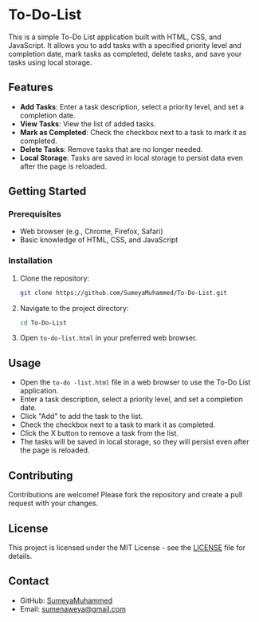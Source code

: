 # To-Do-List

This is a simple To-Do List application built with HTML, CSS, and JavaScript. It allows you to add tasks with a specified priority level and completion date, mark tasks as completed, delete tasks, and save your tasks using local storage.

## Features

- **Add Tasks**: Enter a task description, select a priority level, and set a completion date.
- **View Tasks**: View the list of added tasks.
- **Mark as Completed**: Check the checkbox next to a task to mark it as completed.
- **Delete Tasks**: Remove tasks that are no longer needed.
- **Local Storage**: Tasks are saved in local storage to persist data even after the page is reloaded.

## Getting Started

### Prerequisites

- Web browser (e.g., Chrome, Firefox, Safari)
- Basic knowledge of HTML, CSS, and JavaScript

### Installation

1. Clone the repository:
    ```bash
    git clone https://github.com/SumeyaMuhammed/To-Do-List.git
    ```

2. Navigate to the project directory:
    ```bash
    cd To-Do-List
    ```

3. Open `to-do-list.html` in your preferred web browser.

## Usage

- Open the `to-do -list.html` file in a web browser to use the To-Do List application.
- Enter a task description, select a priority level, and set a completion date.
- Click "Add" to add the task to the list.
- Check the checkbox next to a task to mark it as completed.
- Click the X button to remove a task from the list.
- The tasks will be saved in local storage, so they will persist even after the page is reloaded.

## Contributing

Contributions are welcome! Please fork the repository and create a pull request with your changes.

## License

This project is licensed under the MIT License - see the [LICENSE](LICENSE) file for details.

## Contact

- GitHub: [SumeyaMuhammed](https://github.com/SumeyaMuhammed)
- Email: sumenaweya@gmail.com
